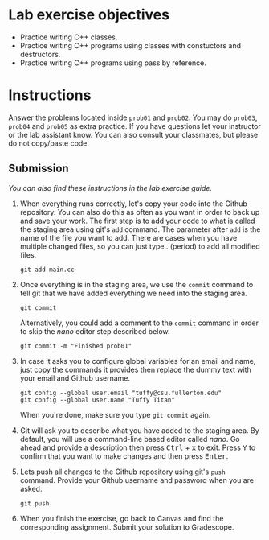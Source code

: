 # Lab exercise objectives
* Practice writing C++ classes.
* Practice writing C++ programs using classes with constuctors and destructors.
* Practice writing C++ programs using pass by reference.

# Instructions
Answer the problems located inside `prob01` and `prob02`. You may do `prob03`, `prob04` and `prob05` as extra practice. If you have questions let your instructor or the lab assistant know. You can also consult your classmates, but please do not copy/paste code.

## Submission
*You can also find these instructions in the lab exercise guide.*

1. When everything runs correctly, let's copy your code into the Github repository. You can also do this as often as you want in order to back up and save your work. The first step is to add your code to what is called the staging area using git's `add` command. The parameter after `add` is the name of the file you want to add. There are cases when you have multiple changed files, so you can just type . (period) to add all modified files.

    ```
    git add main.cc
    ```
1. Once everything is in the staging area, we use the `commit` command to tell git that we have added everything we need into the staging area.

    ```
    git commit
    ```
    Alternatively, you could add a comment to the `commit` command in order to skip the *nano* editor step described below.

    ```
    git commit -m "Finished prob01"
    ```
1. In case it asks you  to configure global variables for an email and name, just copy the commands it provides then replace the dummy text with your email and Github username.

    ```
    git config --global user.email "tuffy@csu.fullerton.edu"
    git config --global user.name "Tuffy Titan"
    ```
    When you're done, make sure you type `git commit` again.    
1. Git will ask you to describe what you have added to the staging area. By default, you will use a command-line based editor called *nano*. Go ahead and provide a description then press <kbd>Ctrl</kbd> + <kbd>x</kbd> to exit. Press <kbd>Y</kbd> to confirm that you want to make changes and then press <kbd>Enter</kbd>.
1. Lets push all changes to the Github repository using git's `push` command. Provide your Github username and password when you are asked.

    ```
    git push
    ```
1. When you finish the exercise, go back to Canvas and find the corresponding assignment. Submit your solution to Gradescope.



